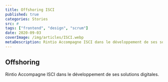 ```yaml
---
title: Offshoring ISCI
published: true
categories: Stories
src: #
tags: ["frontend", "design", "scrum"]
date: 2020-09-03
coverImage: /img/articles/ISCI.webp
metaDescription: Rintio Accompagne ISCI dans le développement de ses solutions Comptables.
---
```


## Offshoring

Rintio Accompagne ISCI dans le développement de ses solutions digitales.

